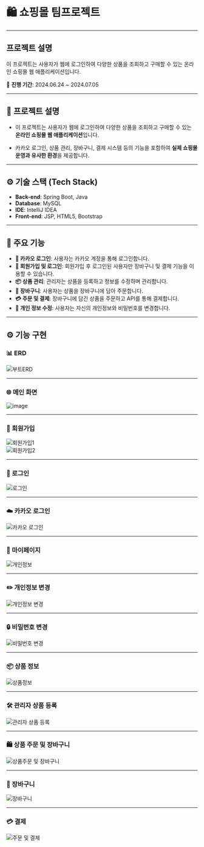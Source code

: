 # 🛍️ 쇼핑몰 팀프로젝트

---
## 프로젝트 설명
이 프로젝트는 사용자가 웹에 로그인하여 다양한 상품을 조회하고 구매할 수 있는 온라인 쇼핑몰 웹 애플리케이션입니다.  
  
📅 **진행 기간**: 2024.06.24 ~ 2024.07.05  

---

## 📝 프로젝트 설명  
- 이 프로젝트는 사용자가 웹에 로그인하여 다양한 상품을 조회하고 구매할 수 있는 **온라인 쇼핑몰 웹 애플리케이션**입니다.
  
- 카카오 로그인, 상품 관리, 장바구니, 결제 시스템 등의 기능을 포함하여 **실제 쇼핑몰 운영과 유사한 환경**을 제공합니다.  

---

## ⚙️ 기술 스택 (Tech Stack)  

- **Back-end**: Spring Boot, Java  
- **Database**: MySQL  
- **IDE**: IntelliJ IDEA  
- **Front-end**: JSP, HTML5, Bootstrap  

---

## 🎯 주요 기능  

- **🔑 카카오 로그인**: 사용자는 카카오 계정을 통해 로그인합니다.  
- **👤 회원가입 및 로그인**: 회원가입 후 로그인된 사용자만 장바구니 및 결제 기능을 이용할 수 있습니다.  
- **📦 상품 관리**: 관리자는 상품을 등록하고 정보를 수정하며 관리합니다.  
- **🛒 장바구니**: 사용자는 상품을 장바구니에 담아 주문합니다.  
- **💳 주문 및 결제**: 장바구니에 담긴 상품을 주문하고 API를 통해 결제합니다.  
- **📝 개인 정보 수정**: 사용자는 자신의 개인정보와 비밀번호를 변경합니다.  

---

## ⚙️ 기능 구현  

### 📊 ERD  
![부트ERD](https://github.com/user-attachments/assets/1fb3e15c-86bc-45c2-945b-2598540927b2)  

---

### 🌐 메인 화면  
![image](https://github.com/user-attachments/assets/9bf39516-53fb-4d1c-b9f4-7f7ee4a90407)  

---

### 👥 회원가입  
![회원가입1](https://github.com/user-attachments/assets/456e4fdd-c3c2-4a42-80f7-b7aff3298d53)  
![회원가입2](https://github.com/user-attachments/assets/5c64cc39-fe99-4172-9c35-7d1dc80d23e0)  

---

### 🔐 로그인  
![로그인](https://github.com/user-attachments/assets/4e1e555f-b6a0-44da-8695-4fe7d62dadc5)  

---

### ☁️ 카카오 로그인  
![카카오 로그인](https://github.com/user-attachments/assets/49e4828f-9e39-4253-9732-b27315bb2d0a)  

---

### 👤 마이페이지  
![개인정보](https://github.com/user-attachments/assets/dabc3aaf-8760-413b-889a-282c204ee791)  

---

### ✏️ 개인정보 변경  
![개인정보 변경](https://github.com/user-attachments/assets/b4442656-3fe9-4e52-aa93-7ab2ded429ab)  

---

### 🔒 비밀번호 변경  
![비밀번호 변경](https://github.com/user-attachments/assets/d837f0ba-21c3-41e9-b0a1-7cc0ad922779)  

---

### 📦 상품 정보  
![상품정보](https://github.com/user-attachments/assets/d0a485db-a34d-4ad1-a0a5-3fb108485a73)  

---

### 🛠️ 관리자 상품 등록  
![관리자 상품 등록](https://github.com/user-attachments/assets/894defb2-85b3-47ec-bf62-3a074d64a8a7)  

---

### 🛍️ 상품 주문 및 장바구니  
![상품주문 및 장바구니](https://github.com/user-attachments/assets/eb4a1f65-5352-47e3-bd64-53ba8eb55e15)  

---

### 🛒 장바구니  
![장바구니](https://github.com/user-attachments/assets/4de4166d-c85e-416c-a9fd-36774f26f0a0)  

---

### 💳 결제  
![주문 및 결제](https://github.com/user-attachments/assets/c902b34e-6034-406e-b8db-08cd33f81195)  
